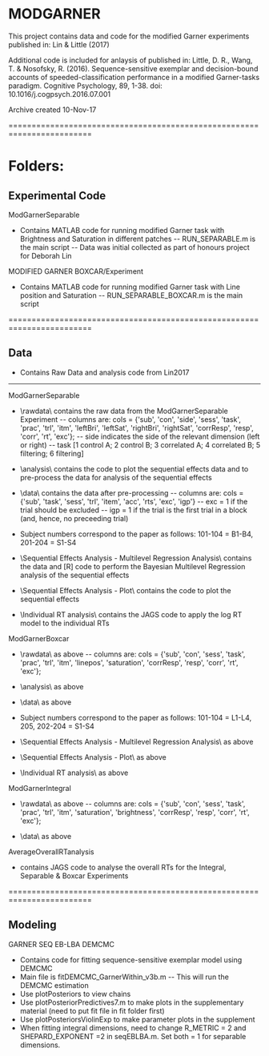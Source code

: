 # MODGARNER
This project contains data and code for the modified Garner experiments published in:
Lin & Little (2017)

Additional code is included for anlaysis of published in:
Little, D. R., Wang, T. & Nosofsky, R. (2016). Sequence-sensitive exemplar and decision-bound accounts of speeded-classification performance in a modified Garner-tasks paradigm. Cognitive Psychology, 89, 1-38. doi: 10.1016/j.cogpsych.2016.07.001

Archive created 10-Nov-17

========================================================================

Folders:
========================================================================
Experimental Code
------------------------------------------------------------------------
ModGarnerSeparable
- Contains MATLAB code for running modified Garner task with Brightness and Saturation in different patches
-- RUN_SEPARABLE.m is the main script
-- Data was initial collected as part of honours project for Deborah Lin

MODIFIED GARNER BOXCAR/Experiment
- Contains MATLAB code for running modified Garner task with Line position and Saturation
-- RUN_SEPARABLE_BOXCAR.m is the main script

========================================================================

Data
------------------------------------------------------------------------
- Contains Raw Data and analysis code from Lin2017
------------------------------------------------------------------------
ModGarnerSeparable
- \rawdata\ contains the raw data from the ModGarnerSeparable Experiment
-- columns are: 
cols = {'sub', 'con', 'side', 'sess', 'task', 'prac', 'trl', 'itm', 'leftBri', 'leftSat', 'rightBri', 'rightSat', 'corrResp', 'resp', 'corr', 'rt', 'exc'};
-- side indicates the side of the relevant dimension (left or right)
-- task [1 control A; 2 control B; 3 correlated A; 4 correlated B; 5 filtering; 6 filtering]

- \analysis\ contains the code to plot the sequential effects data and to pre-process the data for analysis of the sequential effects

- \data\ contains the data after pre-processing
-- columns are:
cols = {'sub', 'task', 'sess', 'trl', 'item', 'acc', 'rts', 'exc', 'igp'}
-- exc = 1 if the trial should be excluded
-- igp = 1 if the trial is the first trial in a block (and, hence, no preceeding trial)

- Subject numbers correspond to the paper as follows:
101-104 = B1-B4, 201-204 = S1-S4

- \Sequential Effects Analysis - Multilevel Regression Analysis\ contains the data and [R] code to perform the Bayesian Multilevel Regression analysis of the sequential effects
- \Sequential Effects Analysis - Plot\ contains the code to plot the sequential effects
- \Individual RT analysis\ contains the JAGS code to apply the log RT model to the individual RTs

ModGarnerBoxcar
- \rawdata\ as above
-- columns are:
cols = {'sub', 'con', 'sess', 'task', 'prac', 'trl', 'itm', 'linepos', 'saturation',  'corrResp', 'resp', 'corr', 'rt', 'exc'};

- \analysis\ as above
- \data\ as above
- Subject numbers correspond to the paper as follows:
101-104 = L1-L4, 205, 202-204 = S1-S4
- \Sequential Effects Analysis - Multilevel Regression Analysis\ as above
- \Sequential Effects Analysis - Plot\ as above
- \Individual RT analysis\ as above

ModGarnerIntegral
- \rawdata\ as above
-- columns are:
cols = {'sub', 'con', 'sess', 'task', 'prac', 'trl', 'itm', 'saturation', 'brightness',  'corrResp', 'resp', 'corr', 'rt', 'exc'};

- \data\ as above

AverageOverallRTanalysis
- contains JAGS code to analyse the overall RTs for the Integral, Separable & Boxcar Experiments


========================================================================

Modeling
------------------------------------------------------------------------
GARNER SEQ EB-LBA DEMCMC
- Contains code for fitting sequence-sensitive exemplar model using DEMCMC
- Main file is fitDEMCMC_GarnerWithin_v3b.m
-- This will run the DEMCMC estimation
- Use plotPosteriors to view chains
- Use plotPosteriorPredictives7.m to make plots in the supplementary material (need to put fit file in fit folder first)
- Use plotPosteriorsViolinExp to make parameter plots in the supplement
- When fitting integral dimensions, need to change R_METRIC = 2 and SHEPARD_EXPONENT =2 in seqEBLBA.m. Set both = 1 for separable dimensions.
